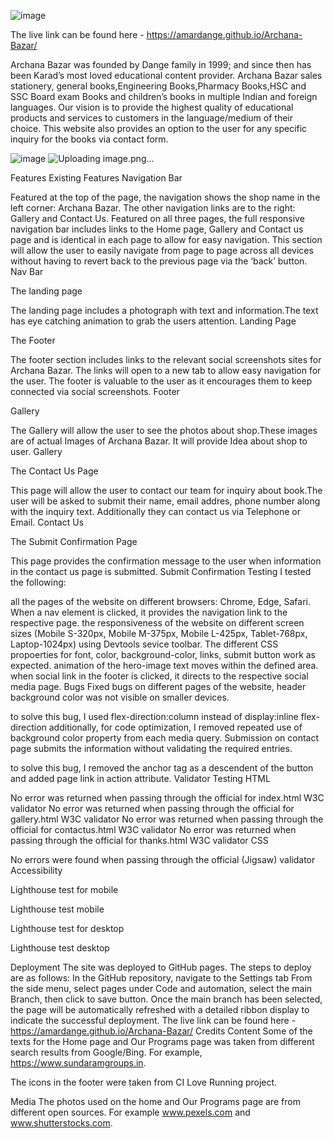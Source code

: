 ![image](https://user-images.githubusercontent.com/122646108/216813844-9f1c7d9b-e07d-459f-9623-413c5a24d565.png)

The live link can be found here - https://amardange.github.io/Archana-Bazar/

Archana Bazar was founded by Dange family in 1999; and since then has been Karad’s most loved educational content provider. Archana Bazar sales stationery, general books,Engineering Books,Pharmacy Books,HSC and SSC Board exam Books and children’s books in multiple Indian and foreign languages. Our vision is to provide the highest quality of educational products and services to customers in the language/medium of their choice. This website also provides an option to the user for any specific inquiry for the books via contact form.

![image](https://user-images.githubusercontent.com/122646108/216813829-76d7ccf0-d656-4425-81f4-9ee33d1029ca.png)
![Uploading image.png…]()


Features
Existing Features
Navigation Bar

Featured at the top of the page, the navigation shows the shop name in the left corner: Archana Bazar.
The other navigation links are to the right: Gallery and Contact Us.
Featured on all three pages, the full responsive navigation bar includes links to the Home page, Gallery and Contact us page and is identical in each page to allow for easy navigation.
This section will allow the user to easily navigate from page to page across all devices without having to revert back to the previous page via the ‘back’ button.
Nav Bar

The landing page

The landing page includes a photograph with text and information.The text has eye catching animation to grab the users attention.
Landing Page

The Footer

The footer section includes links to the relevant social screenshots sites for Archana Bazar. The links will open to a new tab to allow easy navigation for the user.
The footer is valuable to the user as it encourages them to keep connected via social screenshots.
Footer

Gallery

The Gallery will allow the user to see the photos about shop.These images are of actual Images of Archana Bazar. It will provide Idea about shop to user. 
Gallery

The Contact Us Page

This page will allow the user to contact our team for inquiry about book.The user will be asked to submit their name, email addres, phone number along with the inquiry text. Additionally they can contact us via Telephone or Email.
Contact Us

The Submit Confirmation Page

This page provides the confirmation message to the user when information in the contact us page is submitted. Submit Confirmation
Testing
I tested the following:

all the pages of the website on different browsers: Chrome, Edge, Safari.
When a nav element is clicked, it provides the navigation link to the respective page.
the responsiveness of the website on different screen sizes (Mobile S-320px, Mobile M-375px, Mobile L-425px, Tablet-768px, Laptop-1024px) using Devtools sevice toolbar. The different CSS propoerties for font, color, background-color, links, submit button work as expected.
animation of the hero-image text moves within the defined area.
when social link in the footer is clicked, it directs to the respective social media page.
Bugs
Fixed bugs
on different pages of the website, header background color was not visible on smaller devices.

to solve this bug, I used flex-direction:column instead of display:inline flex-direction
additionally, for code optimization, I removed repeated use of background color property from each media query.
Submission on contact page submits the information without validating the required entries.

to solve this bug, I removed the anchor tag as a descendent of the button and added page link in action attribute.
Validator Testing
HTML

No error was returned when passing through the official for index.html W3C validator
No error was returned when passing through the official for gallery.html W3C validator
No error was returned when passing through the official for contactus.html W3C validator
No error was returned when passing through the official for thanks.html W3C validator
CSS

No errors were found when passing through the official (Jigsaw) validator
Accessibility

Lighthouse test for mobile

Lighthouse test mobile

Lighthouse test for desktop

Lighthouse test desktop

Deployment
The site was deployed to GitHub pages. The steps to deploy are as follows:
In the GitHub repository, navigate to the Settings tab
From the side menu, select pages under Code and automation, select the main Branch, then click to save button.
Once the main branch has been selected, the page will be automatically refreshed with a detailed ribbon display to indicate the successful deployment.
The live link can be found here -  https://amardange.github.io/Archana-Bazar/
Credits
Content
Some of the texts for the Home page and Our Programs page was taken from different search results from Google/Bing. For example, https://www.sundaramgroups.in.

The icons in the footer were taken from CI Love Running project.

Media
The photos used on the home and Our Programs page are from different open sources. For example www.pexels.com and www.shutterstocks.com.
